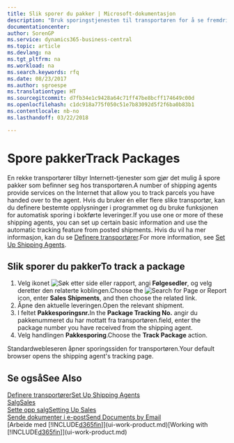 ```yaml
---
title: Slik sporer du pakker | Microsoft-dokumentasjon
description: "Bruk sporingstjenesten til transportøren for å se fremdriften til en levering."
documentationcenter: 
author: SorenGP
ms.service: dynamics365-business-central
ms.topic: article
ms.devlang: na
ms.tgt_pltfrm: na
ms.workload: na
ms.search.keywords: rfq
ms.date: 08/23/2017
ms.author: sgroespe
ms.translationtype: HT
ms.sourcegitcommit: d7fb34e1c9428a64c71ff47be8bcff174649c00d
ms.openlocfilehash: c1dc918a775f050c51e7b83092d5f2f6ba0b83b1
ms.contentlocale: nb-no
ms.lasthandoff: 03/22/2018

---
```

# <a name="track-packages"></a><span data-ttu-id="ba0dc-103">Spore pakker</span><span class="sxs-lookup"><span data-stu-id="ba0dc-103">Track Packages</span></span>
<span data-ttu-id="ba0dc-104">En rekke transportører tilbyr Internett-tjenester som gjør det mulig å spore pakker som befinner seg hos transportøren.</span><span class="sxs-lookup"><span data-stu-id="ba0dc-104">A number of shipping agents provide services on the Internet that allow you to track parcels you have handed over to the agent.</span></span> <span data-ttu-id="ba0dc-105">Hvis du bruker én eller flere slike transportør, kan du definere bestemte opplysninger i programmet og du bruke funksjonen for automatisk sporing i bokførte leveringer.</span><span class="sxs-lookup"><span data-stu-id="ba0dc-105">If you use one or more of these shipping agents, you can set up certain basic information and use the automatic tracking feature from posted shipments.</span></span> <span data-ttu-id="ba0dc-106">Hvis du vil ha mer informasjon, kan du se [Definere transportører](sales-how-to-set-up-shipping-agents.md).</span><span class="sxs-lookup"><span data-stu-id="ba0dc-106">For more information, see [Set Up Shipping Agents](sales-how-to-set-up-shipping-agents.md).</span></span>

## <a name="to-track-a-package"></a><span data-ttu-id="ba0dc-107">Slik sporer du pakker</span><span class="sxs-lookup"><span data-stu-id="ba0dc-107">To track a package</span></span>
1. <span data-ttu-id="ba0dc-108">Velg ikonet ![Søk etter side eller rapport](media/ui-search/search_small.png "Søk etter side eller rapport"), angi **Følgesedler**, og velg deretter den relaterte koblingen.</span><span class="sxs-lookup"><span data-stu-id="ba0dc-108">Choose the ![Search for Page or Report](media/ui-search/search_small.png "Search for Page or Report icon") icon, enter **Sales Shipments**, and then choose the related link.</span></span>
2. <span data-ttu-id="ba0dc-109">Åpne den aktuelle leveringen.</span><span class="sxs-lookup"><span data-stu-id="ba0dc-109">Open the relevant shipment.</span></span>
3. <span data-ttu-id="ba0dc-110">I feltet **Pakkesporingsnr.**</span><span class="sxs-lookup"><span data-stu-id="ba0dc-110">In the **Package Tracking No.**</span></span> <span data-ttu-id="ba0dc-111">angir du pakkenummeret du har mottatt fra transportøren.</span><span class="sxs-lookup"><span data-stu-id="ba0dc-111">field, enter the package number you have received from the shipping agent.</span></span>
4. <span data-ttu-id="ba0dc-112">Velg handlingen **Pakkesporing**.</span><span class="sxs-lookup"><span data-stu-id="ba0dc-112">Choose the **Track Package** action.</span></span>

<span data-ttu-id="ba0dc-113">Standardwebleseren åpner sporingssiden for transportøren.</span><span class="sxs-lookup"><span data-stu-id="ba0dc-113">Your default browser opens the shipping agent's tracking page.</span></span>

## <a name="see-also"></a><span data-ttu-id="ba0dc-114">Se også</span><span class="sxs-lookup"><span data-stu-id="ba0dc-114">See Also</span></span>
[<span data-ttu-id="ba0dc-115">Definere transportører</span><span class="sxs-lookup"><span data-stu-id="ba0dc-115">Set Up Shipping Agents</span></span>](sales-how-to-set-up-shipping-agents.md)  
[<span data-ttu-id="ba0dc-116">Salg</span><span class="sxs-lookup"><span data-stu-id="ba0dc-116">Sales</span></span>](sales-manage-sales.md)  
[<span data-ttu-id="ba0dc-117">Sette opp salg</span><span class="sxs-lookup"><span data-stu-id="ba0dc-117">Setting Up Sales</span></span>](sales-setup-sales.md)  
[<span data-ttu-id="ba0dc-118">Sende dokumenter i e-post</span><span class="sxs-lookup"><span data-stu-id="ba0dc-118">Send Documents by Email</span></span>](ui-how-send-documents-email.md)  
<span data-ttu-id="ba0dc-119">[Arbeide med [!INCLUDE[d365fin](includes/d365fin_md.md)]](ui-work-product.md)</span><span class="sxs-lookup"><span data-stu-id="ba0dc-119">[Working with [!INCLUDE[d365fin](includes/d365fin_md.md)]](ui-work-product.md)</span></span>

